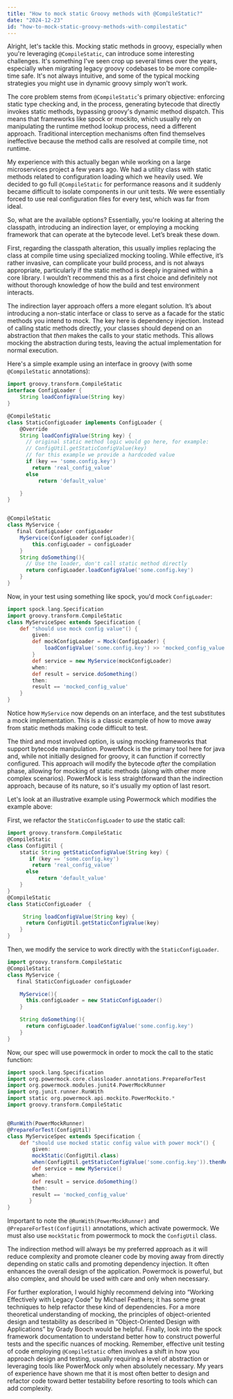 ```yaml
---
title: "How to mock static Groovy methods with @CompileStatic?"
date: "2024-12-23"
id: "how-to-mock-static-groovy-methods-with-compilestatic"
---
```


Alright, let's tackle this. Mocking static methods in groovy, especially when you're leveraging `@CompileStatic`, can introduce some interesting challenges. It's something I've seen crop up several times over the years, especially when migrating legacy groovy codebases to be more compile-time safe. It's not always intuitive, and some of the typical mocking strategies you might use in dynamic groovy simply won't work.

The core problem stems from `@CompileStatic`'s primary objective: enforcing static type checking and, in the process, generating bytecode that directly invokes static methods, bypassing groovy's dynamic method dispatch. This means that frameworks like spock or mockito, which usually rely on manipulating the runtime method lookup process, need a different approach. Traditional interception mechanisms often find themselves ineffective because the method calls are resolved at compile time, not runtime.

My experience with this actually began while working on a large microservices project a few years ago. We had a utility class with static methods related to configuration loading which we heavily used. We decided to go full `@CompileStatic` for performance reasons and it suddenly became difficult to isolate components in our unit tests. We were essentially forced to use real configuration files for every test, which was far from ideal.

So, what are the available options? Essentially, you're looking at altering the classpath, introducing an indirection layer, or employing a mocking framework that can operate at the bytecode level. Let’s break these down.

First, regarding the classpath alteration, this usually implies replacing the class at compile time using specialized mocking tooling. While effective, it’s rather invasive, can complicate your build process, and is not always appropriate, particularly if the static method is deeply ingrained within a core library. I wouldn’t recommend this as a first choice and definitely not without thorough knowledge of how the build and test environment interacts.

The indirection layer approach offers a more elegant solution. It’s about introducing a non-static interface or class to serve as a facade for the static methods you intend to mock. The key here is dependency injection. Instead of calling static methods directly, your classes should depend on an abstraction that *then* makes the calls to your static methods. This allows mocking the abstraction during tests, leaving the actual implementation for normal execution.

Here's a simple example using an interface in groovy (with some `@CompileStatic` annotations):

```groovy
import groovy.transform.CompileStatic
interface ConfigLoader {
    String loadConfigValue(String key)
}

@CompileStatic
class StaticConfigLoader implements ConfigLoader {
    @Override
    String loadConfigValue(String key) {
      // original static method logic would go here, for example:
      // ConfigUtil.getStaticConfigValue(key)
      // for this example we provide a hardcoded value
      if (key == 'some.config.key')
        return 'real_config_value'
      else
          return 'default_value'

    }
}


@CompileStatic
class MyService {
   final ConfigLoader configLoader
    MyService(ConfigLoader configLoader){
        this.configLoader = configLoader
    }
    String doSomething(){
      // Use the loader, don't call static method directly
      return configLoader.loadConfigValue('some.config.key')
    }
}
```

Now, in your test using something like spock, you'd mock `ConfigLoader`:

```groovy
import spock.lang.Specification
import groovy.transform.CompileStatic
class MyServiceSpec extends Specification {
    def "should use mock config value"() {
        given:
        def mockConfigLoader = Mock(ConfigLoader) {
            loadConfigValue('some.config.key') >> 'mocked_config_value'
        }
        def service = new MyService(mockConfigLoader)
        when:
        def result = service.doSomething()
        then:
        result == 'mocked_config_value'
    }
}
```

Notice how `MyService` now depends on an interface, and the test substitutes a mock implementation. This is a classic example of how to move away from static methods making code difficult to test.

The third and most involved option, is using mocking frameworks that support bytecode manipulation. PowerMock is the primary tool here for java and, while not initially designed for groovy, it can function if correctly configured. This approach will modify the bytecode *after* the compilation phase, allowing for mocking of static methods (along with other more complex scenarios). PowerMock is less straightforward than the indirection approach, because of its nature, so it's usually my option of last resort.

Let's look at an illustrative example using Powermock which modifies the example above:

First, we refactor the `StaticConfigLoader` to *use* the static call:

```groovy
import groovy.transform.CompileStatic
@CompileStatic
class ConfigUtil {
    static String getStaticConfigValue(String key) {
       if (key == 'some.config.key')
        return 'real_config_value'
      else
          return 'default_value'
    }
}
@CompileStatic
class StaticConfigLoader  {

     String loadConfigValue(String key) {
      return ConfigUtil.getStaticConfigValue(key)
    }
}
```

Then, we modify the service to work directly with the `StaticConfigLoader`.

```groovy
import groovy.transform.CompileStatic
@CompileStatic
class MyService {
   final StaticConfigLoader configLoader

    MyService(){
      this.configLoader = new StaticConfigLoader()
    }

    String doSomething(){
      return configLoader.loadConfigValue('some.config.key')
    }
}

```

Now, our spec will use powermock in order to mock the call to the static function:

```groovy
import spock.lang.Specification
import org.powermock.core.classloader.annotations.PrepareForTest
import org.powermock.modules.junit4.PowerMockRunner
import org.junit.runner.RunWith
import static org.powermock.api.mockito.PowerMockito.*
import groovy.transform.CompileStatic


@RunWith(PowerMockRunner)
@PrepareForTest(ConfigUtil)
class MyServiceSpec extends Specification {
    def "should use mocked static config value with power mock"() {
        given:
        mockStatic(ConfigUtil.class)
        when(ConfigUtil.getStaticConfigValue('some.config.key')).thenReturn('mocked_config_value')
        def service = new MyService()
        when:
        def result = service.doSomething()
        then:
        result == 'mocked_config_value'
       }
}
```
Important to note the `@RunWith(PowerMockRunner)` and `@PrepareForTest(ConfigUtil)` annotations, which activate powermock. We must also use `mockStatic` from powermock to mock the `ConfigUtil` class.

The indirection method will always be my preferred approach as it will reduce complexity and promote cleaner code by moving away from directly depending on static calls and promoting dependency injection. It often enhances the overall design of the application. Powermock is powerful, but also complex, and should be used with care and only when necessary.

For further exploration, I would highly recommend delving into “Working Effectively with Legacy Code” by Michael Feathers; it has some great techniques to help refactor these kind of dependencies. For a more theoretical understanding of mocking, the principles of object-oriented design and testability as described in “Object-Oriented Design with Applications” by Grady Booch would be helpful. Finally, look into the spock framework documentation to understand better how to construct powerful tests and the specific nuances of mocking.
Remember, effective unit testing of code employing `@CompileStatic` often involves a shift in how you approach design and testing, usually requiring a level of abstraction or leveraging tools like PowerMock only when absolutely necessary. My years of experience have shown me that it is most often better to design and refactor code toward better testability before resorting to tools which can add complexity.
